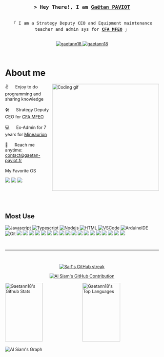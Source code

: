 
<!-- Intro  -->
<h3 align="center">
        <samp>&gt; Hey There!, I am
                <b><a target="_blank" href="http://gaetan-paviot.fr/">Gaëtan PAVIOT</a></b>
        </samp>
</h3>


<p align="center"> 
  <samp>
    <br>
    「 I am a Strategy Deputy CEO and Equipment maintenance teacher and admin sys for <b><a target="_blank" href="http://cfa-mfeo.fr">CFA MFEO</a></b></b> 」
    <br>
    <br>
  </samp>
</p>

<p align="center">
 <a href="http://gaetan-paviot.fr/" target="blank">
  <img src="https://img.shields.io/badge/Website-DC143C?style=for-the-badge&logo=medium&logoColor=white" alt="gaetann18" />
 </a>
 <a href="https://www.linkedin.com/in/gaetan-paviot/" target="_blank">
  <img src="https://img.shields.io/badge/LinkedIn-0077B5?style=for-the-badge&logo=linkedin&logoColor=white" alt="gaetann18"/>

  </a> 
</p>
<br />

<!-- About Section -->
 # About me
 
<p>
 <img align="right" width="350" src="https://media1.giphy.com/media/qgQUggAC3Pfv687qPC/giphy.gif" alt="Coding gif" />
  
 ✌️ &emsp; Enjoy to do programming and sharing knowledge <br/><br/>
 🛠️ &emsp; Strategy Deputy CEO for <a target="_blank" href="http://cfa-mfeo.fr">CFA MFEO</a><br/><br/>
 💻 &emsp; Ex-Admin for 7 years for <a target="_blank" href="http://mineaurion.com">Mineaurion</a><br/><br/>
 📧 &emsp; Reach me anytime: contact@gaetan-paviot.fr<br/><br/>
 My Favorite OS

![](https://img.shields.io/badge/Debian-A81D33?style=for-the-badge&logo=debian&logoColor=white)
![](https://img.shields.io/badge/iOS-000000?style=for-the-badge&logo=ios&logoColor=white)
![](https://img.shields.io/badge/WSL-0a97f5?style=for-the-badge&logo=linux&logoColor=white)
</p>

<br/>
<br/>
<br/>

## Most Use
![Javascript](https://img.shields.io/badge/Javascript-F0DB4F?style=for-the-badge&labelColor=black&logo=javascript&logoColor=F0DB4F)
![Typescript](https://img.shields.io/badge/Typescript-007acc?style=for-the-badge&labelColor=black&logo=typescript&logoColor=007acc)
![Nodejs](https://img.shields.io/badge/Nodejs-3C873A?style=for-the-badge&labelColor=black&logo=node.js&logoColor=3C873A)
![HTML](https://img.shields.io/badge/HTML5-E34F26?style=for-the-badge&logo=html5&logoColor=white)
![VSCode](https://img.shields.io/badge/Visual_Studio-0078d7?style=for-the-badge&logo=visual%20studio&logoColor=white)
![ArduinoIDE](https://img.shields.io/badge/Arduino_IDE-00979D?style=for-the-badge&logo=arduino&logoColor=white)
![Git](https://img.shields.io/badge/Git-F05032?style=for-the-badge&logo=git&logoColor=white)
![](https://img.shields.io/badge/Azure_DevOps-0078D7?style=for-the-badge&logo=azure-devops&logoColor=white)
![](https://img.shields.io/badge/GitHub_Actions-2088FF?style=for-the-badge&logo=github-actions&logoColor=white)
![](https://img.shields.io/badge/iCloud-3693F3?style=for-the-badge&logo=iCloud&logoColor=white)
![](https://img.shields.io/badge/MySQL-00000F?style=for-the-badge&logo=mysql&logoColor=white)
![](https://img.shields.io/badge/VMware-607078?logo=vmware&logoColor=white&style=for-the-badge)
![](https://img.shields.io/badge/microsoft%20azure-0089D6?style=for-the-badge&logo=microsoft-azure&logoColor=white)
![](https://img.shields.io/badge/Microsoft_Access-A4373A?style=for-the-badge&logo=microsoft-access&logoColor=white)
![](https://img.shields.io/badge/Microsoft_Office-D83B01?style=for-the-badge&logo=microsoft-office&logoColor=white)
![](https://img.shields.io/badge/Trello-0052CC?style=for-the-badge&logo=trello&logoColor=white)
![](https://img.shields.io/badge/Google%20Scholar-4285F4?style=for-the-badge&logo=google-scholar&logoColor=white)
![](https://img.shields.io/badge/Adobe%20Creative%20Cloud-DA1F26?style=for-the-badge&logo=Adobe%20Creative%20Cloud&logoColor=white)
![](https://img.shields.io/badge/Canva-%2300C4CC.svg?&style=for-the-badge&logo=Canva&logoColor=white)
![](https://img.shields.io/badge/Figma-F24E1E?style=for-the-badge&logo=figma&logoColor=white)
![](https://img.shields.io/badge/-Arduino-00979D?style=for-the-badge&logo=Arduino&logoColor=white)
![](https://img.shields.io/badge/docker-%230db7ed.svg?style=for-the-badge&logo=docker&logoColor=white)
![](https://img.shields.io/badge/grafana-%23F46800.svg?style=for-the-badge&logo=grafana&logoColor=white)
![](https://img.shields.io/badge/Prometheus-E6522C?style=for-the-badge&logo=Prometheus&logoColor=white)
![](https://img.shields.io/badge/-RaspberryPi-C51A4A?style=for-the-badge&logo=Raspberry-Pi)



<br/>
<hr/>
<br/>

<p align="center">
  <a href="https://github.com/gaetann18">
    <img src="https://github-readme-streak-stats.herokuapp.com/?user=gaetann18&theme=radical&border=7F3FBF&background=0D1117" alt="Saif's GitHub streak"/>
  </a>
</p>

<p align="center">
  <a href="https://github.com/gaetann18">
    <img src="https://github-profile-summary-cards.vercel.app/api/cards/profile-details?username=gaetann18&theme=radical" alt="Al Siam's GitHub Contribution"/>
  </a>
</p>

<a> 
    <a href="https://github.com/gaetann18"><img alt="Gaetann18's Github Stats" src="https://denvercoder1-github-readme-stats.vercel.app/api?username=gaetann18&show_icons=true&count_private=true&theme=react&border_color=7F3FBF&bg_color=0D1117&title_color=F85D7F&icon_color=F8D866" height="192px" width="49.5%"/></a>
  <a href="https://github.com/gaetann18"><img alt="Gaetann18's Top Languages" src="https://denvercoder1-github-readme-stats.vercel.app/api/top-langs/?username=gaetann18&langs_count=8&layout=compact&theme=react&border_color=7F3FBF&bg_color=0D1117&title_color=F85D7F&icon_color=F8D866" height="192px" width="49.5%"/></a>
  <br/>
</a>


![Al Siam's Graph](https://github-readme-activity-graph.cyclic.app/graph?username=gaetann18&custom_title=Gaëtann18%20GitHub%20Activity%20Graph&bg_color=0D1117&color=7F3FBF&line=7F3FBF&point=7F3FBF&area_color=FFFFFF&title_color=FFFFFF&area=true)
